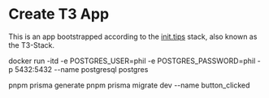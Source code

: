 # Create T3 App

This is an app bootstrapped according to the [init.tips](https://init.tips) stack, also known as the T3-Stack.

docker run -itd -e POSTGRES_USER=phil -e POSTGRES_PASSWORD=phil -p 5432:5432 --name postgresql postgres

pnpm prisma generate
pnpm prisma migrate dev --name button_clicked
